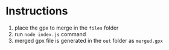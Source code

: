 # Instructions

1. place the gpx to merge in the `files` folder
2. run `node index.js` command
3. merged gpx file is generated in the `out` folder as `merged.gpx`
